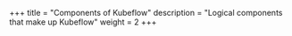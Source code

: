 +++
title = "Components of Kubeflow"
description = "Logical components that make up Kubeflow"
weight = 2
+++
